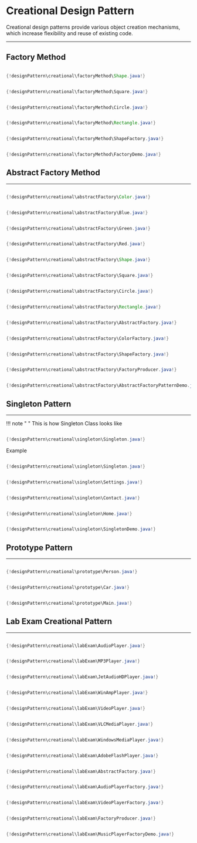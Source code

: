 
# Creational Design Pattern
Creational design patterns provide various object creation mechanisms, which increase flexibility and reuse of existing code.


***

## Factory Method

``` java tab="Shape.java"

{!designPattern\creational\factoryMethod\Shape.java!}

```

``` java tab="Square.java"

{!designPattern\creational\factoryMethod\Square.java!}

```

``` java tab="Circle.java"

{!designPattern\creational\factoryMethod\Circle.java!}

```

``` java tab="Rectangle.java"

{!designPattern\creational\factoryMethod\Rectangle.java!}
```

``` java tab="ShapeFactory.java"

{!designPattern\creational\factoryMethod\ShapeFactory.java!}

```

``` java tab="FactoryDemo.java"

{!designPattern\creational\factoryMethod\FactoryDemo.java!}

```


## Abstract Factory Method
***

``` java tab="Color.java"

{!designPattern\creational\abstractFactory\Color.java!}

```

``` java tab="Blue.java"

{!designPattern\creational\abstractFactory\Blue.java!}

```

``` java tab="Green.java"

{!designPattern\creational\abstractFactory\Green.java!}

```


``` java tab="Red.java"

{!designPattern\creational\abstractFactory\Red.java!}

```


``` java tab="Shape.java"

{!designPattern\creational\abstractFactory\Shape.java!}

```


``` java tab="Square.java"

{!designPattern\creational\abstractFactory\Square.java!}

```


``` java tab="Circle.java"

{!designPattern\creational\abstractFactory\Circle.java!}

```

``` java tab="Rectangle.java"

{!designPattern\creational\abstractFactory\Rectangle.java!}

```


``` java tab="AbstractFactory.java"

{!designPattern\creational\abstractFactory\AbstractFactory.java!}

```


``` java tab="ColorFactory.java"

{!designPattern\creational\abstractFactory\ColorFactory.java!}

```


``` java tab="ShapeFactory.java"

{!designPattern\creational\abstractFactory\ShapeFactory.java!}

```

``` java tab="FactoryProducer.java"

{!designPattern\creational\abstractFactory\FactoryProducer.java!}

```

``` java tab="AbstractFactoryPatternDemo.java"

{!designPattern\creational\abstractFactory\AbstractFactoryPatternDemo.java!}

```


## Singleton Pattern
***

!!! note " "
    This is how Singleton Class looks like

``` java tab="Singleton.java"

{!designPattern\creational\singleton\Singleton.java!}

```

Example

``` java tab="Preferences.java"

{!designPattern\creational\singleton\Singleton.java!}

```

``` java tab="Settings.java"

{!designPattern\creational\singleton\Settings.java!}

```

``` java tab="Contact.java"

{!designPattern\creational\singleton\Contact.java!}

```

``` java tab="Home.java"

{!designPattern\creational\singleton\Home.java!}

```

``` java tab="SingletonDemo.java"

{!designPattern\creational\singleton\SingletonDemo.java!}

```

## Prototype Pattern
***


``` java tab="Person.java"

{!designPattern\creational\prototype\Person.java!}

```

``` java tab="Car.java"

{!designPattern\creational\prototype\Car.java!}

```

``` java tab="Main.java"

{!designPattern\creational\prototype\Main.java!}

```

## Lab Exam Creational Pattern
***


``` java tab="AudioPlayer.java"

{!designPattern\creational\labExam\AudioPlayer.java!}

```

``` java tab="MP3Player.java"

{!designPattern\creational\labExam\MP3Player.java!}

```

``` java tab="JetAudioHDPlayer.java"

{!designPattern\creational\labExam\JetAudioHDPlayer.java!}

```

``` java tab="WinAmpPlayer.java"

{!designPattern\creational\labExam\WinAmpPlayer.java!}

```

``` java tab="VideoPlayer.java"

{!designPattern\creational\labExam\VideoPlayer.java!}

```

``` java tab="VLCMediaPlayer.java"

{!designPattern\creational\labExam\VLCMediaPlayer.java!}

```

``` java tab="WindowsMediaPlayer.java"

{!designPattern\creational\labExam\WindowsMediaPlayer.java!}

```

``` java tab="AdobeFlashPlayer.java"

{!designPattern\creational\labExam\AdobeFlashPlayer.java!}

```

``` java tab="AbstractFactory.java"

{!designPattern\creational\labExam\AbstractFactory.java!}

```

``` java tab="AudioPlayerFactory.java"

{!designPattern\creational\labExam\AudioPlayerFactory.java!}

```

``` java tab="VideoPlayerFactory.java"

{!designPattern\creational\labExam\VideoPlayerFactory.java!}

```

``` java tab="FactoryProducer.java"

{!designPattern\creational\labExam\FactoryProducer.java!}

```

``` java tab="MusicPlayerFactoryDemo.java"

{!designPattern\creational\labExam\MusicPlayerFactoryDemo.java!}

```